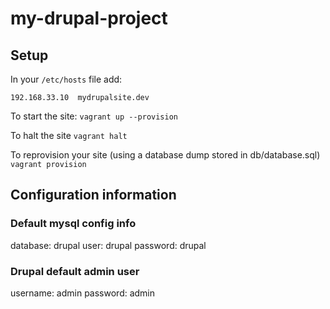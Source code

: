 # my-drupal-project

## Setup
In your `/etc/hosts` file add:

`
192.168.33.10  mydrupalsite.dev
`

To start the site:
`
vagrant up --provision
`

To halt the site
`
vagrant halt
`

To reprovision your site (using a database dump stored in db/database.sql)
`
vagrant provision
`

## Configuration information
### Default mysql config info
database:  drupal
user:      drupal
password:  drupal

### Drupal default admin user
username:  admin
password:  admin




